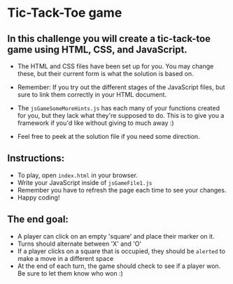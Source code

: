 # Tic-Tack-Toe game

## In this challenge you will create a tic-tack-toe game using HTML, CSS, and JavaScript. 

*  The HTML and CSS files have been set up for you. You may change these, but their current form is what the solution is based on.

*  Remember: If you try out the different stages of the JavaScript files, but sure to link them correctly in your HTML document.

* The `jsGameSomeMoreHints.js` has each many of your functions created for you, but they lack what they're supposed to do. This is to give you a framework if you'd like without giving to much away  :) 

* Feel free to peek at the solution file if you need some direction. 

## Instructions:
- To play, open `index.html` in your browser. 
- Write your JavaScript inside of `jsGameFile1.js`
- Remember you have to refresh the page each time to see your changes. 
- Happy coding!


## The end goal: 
* A player can click on an empty 'square' and place their marker on it. 
* Turns should alternate between 'X' and 'O'
* If a player clicks on a square that is occupied, they should be `alerted` to make a move in a different space
* At the end of each turn, the game should check to see if a player won. Be sure to let them know who won :) 